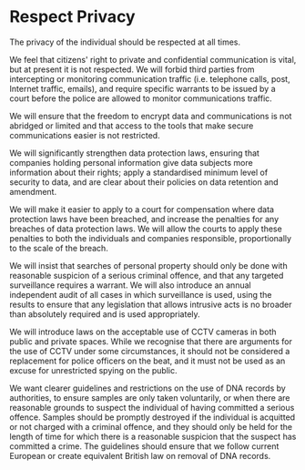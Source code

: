 Respect Privacy
===============

The privacy of the individual should be respected at all times.
 
We feel that citizens' right to private and confidential communication 
is vital, but at present it is not respected. We will forbid third 
parties from intercepting or monitoring communication traffic (i.e. 
telephone calls, post, Internet traffic, emails), and require specific 
warrants to be issued by a court before the police are allowed to 
monitor communications traffic.
 
We will ensure that the freedom to encrypt data and communications is 
not abridged or limited and that access to the tools that make secure 
communications easier is not restricted.
 
We will significantly strengthen data protection laws, ensuring that 
companies holding personal information give data subjects more 
information about their rights; apply a standardised minimum level of 
security to data, and are clear about their policies on data retention 
and amendment.
 
We will make it easier to apply to a court for compensation where data 
protection laws have been breached, and increase the penalties for any 
breaches of data protection laws. We will allow the courts to apply 
these penalties to both the individuals and companies responsible, 
proportionally to the scale of the breach.
 
We will insist that searches of personal property should only be done 
with reasonable suspicion of a serious criminal offence, and that any 
targeted surveillance requires a warrant. We will also introduce an 
annual independent audit of all cases in which surveillance is used, 
using the results to ensure that any legislation that allows intrusive 
acts is no broader than absolutely required and is used appropriately.

We will introduce laws on the acceptable use of CCTV cameras in both 
public and private spaces. While we recognise that there are arguments 
for the use of CCTV under some circumstances, it should not be 
considered a replacement for police officers on the beat, and it must 
not be used as an excuse for unrestricted spying on the public.

We want clearer guidelines and restrictions on the use of DNA records by
authorities, to ensure samples are only taken voluntarily, or when there
are reasonable grounds to suspect the individual of having committed a 
serious offence. Samples should be promptly destroyed if the individual 
is acquitted or not charged with a criminal offence, and they should 
only be held for the length of time for which there is a reasonable 
suspicion that the suspect has committed a crime. The guidelines should 
ensure that we follow current European or create equivalent British law
on removal of DNA records.
